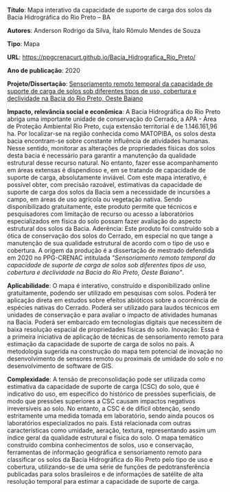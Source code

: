 
**Título**: Mapa interativo da capacidade de suporte de carga dos solos da Bacia Hidrográfica do Rio Preto – BA

**Autores**: Anderson Rodrigo da Silva, Ítalo Rômulo Mendes de Souza

**Tipo**: Mapa

**URL**: https://ppgcrenacurt.github.io/Bacia_Hidrografica_Rio_Preto/

**Ano de publicação**: 2020

**Projeto/Dissertação**: [Sensoriamento remoto temporal da capacidade de suporte de carga de solos sob diferentes tipos de uso, cobertura e declividade na Bacia do Rio Preto, Oeste Baiano](https://repositorio.ifgoiano.edu.br/handle/prefix/1322)

**Impacto, relevância social e econômica**: A Bacia Hidrográfica do Rio Preto abriga uma importante unidade de conservação do Cerrado, a APA - Área de Proteção Ambiental Rio Preto, cuja extensão territorial é de 1.146.161,96 ha. Por localizar-se na região conhecida como MATOPIBA, os solos desta bacia encontram-se sobre constante influência de atividades humanas. Nesse sentido, monitorar as alterações de propriedades físicas dos solos desta bacia é necessário para garantir a manutenção da qualidade estrutural desse recurso natural. No entanto, fazer esse acompanhamento em áreas extensas é dispendioso e, em se tratando de capacidade de suporte de carga, absolutamente inviável. Com este mapa interativo, é possível obter, com precisão razoável, estimativas da capacidade de suporte de carga dos solos da Bacia sem a necessidade de incursões a campo, em áreas de uso agrícola ou vegetação nativa. Sendo disponibilizado gratuitamente, este produto permite que técnicos e pesquisadores com limitação de recurso ou acesso a laboratórios especializados em física do solo possam fazer avaliação do aspecto estrutural dos solos da Bacia.
Aderência: Este produto foi construído sob a ótica de conservação dos solos do Cerrado, em especial no que tange a manutenção de sua qualidade estrutural de acordo com o tipo de uso e cobertura. A origem da produção é a dissertação de mestrado defendida em 2020 no PPG-CRENAC intitulada _"Sensoriamento remoto temporal da capacidade de suporte de carga de solos sob diferentes tipos de uso, cobertura e declividade na Bacia do Rio Preto, Oeste Baiano"_.

**Aplicabilidade**: O mapa é interativo, construído e disponibilizado online gratuitamente, podendo ser utilizado em pesquisas com solos. Poderá ter aplicação direta em estudos sobre efeitos abióticos sobre a ocorrência de espécies nativas do Cerrado. Poderá ser utilizado para laudos técnicos em unidades de conservação e para avaliar o impacto de atividades humanas na Bacia. Poderá ser embarcado em tecnologias digitais que necessitem de baixa resolução espacial de propriedades físicas do solo.
Inovação: Essa é a primeira iniciativa de aplicação de técnicas de sensoriamento remoto para estimação da capacidade de suporte de carga de solos no país. A metodologia sugerida na construção do mapa tem potencial de inovação no desenvolvimento de sensores remoto ou proximais de umidade do solo e no desenvolvimento de software de GIS.

**Complexidade**: A tensão de preconsolidação pode ser utilizada como estimativa da capacidade de suporte de carga (CSC) do solo, que é indicativo do uso, em específico do histórico de pressões superficiais, de modo que pressões superiores a CSC causam impactos negativos irreversíveis ao solo. No entanto, a CSC é de difícil obtenção, sendo estritamente uma medida tomada em laboratório, sendo ainda poucos os laboratórios especializados no país. Está relacionada com outras características como umidade, aeração, textura, representando assim um índice geral da qualidade estrutural e física do solo. O mapa temático construído combina conhecimentos de solos, uso e conservação, ferramentas de informação geográfica e sensoriamento remoto para classificar os solos da Bacia Hidrográfica do Rio Preto pelo tipo de uso e cobertura, utilizando-se de uma série de funções de pedotransferência publicadas para solos brasileiros e de informações de satélite de alta resolução temporal para estimar a capacidade de suporte de carga.
